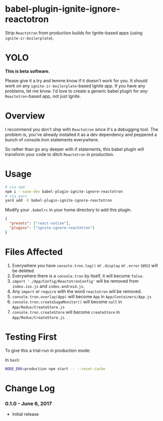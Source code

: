 # babel-plugin-ignite-ignore-reactotron

Strip `Reactotron` from production builds for Ignite-based apps (using `ignite-ir-boilerplate`).

# YOLO

**This is beta software.**

Please give it a try and lemme know if it doesn't work for you. It should work on any `ignite-ir-boilerplate`-based Ignite app.  If you have any problems, let me know.  I'd love to create a generic babel plugin for *any* `Reactotron`-based app, not just Ignite.

# Overview

I recommend you don't ship with `Reactotron` since it's a debugging tool. The problem is, you've already installed it as a dev dependency and peppered a bunch of console.tron statements everywhere.

So rather than go any deeper with if statements, this babel plugin will transform your code to ditch `Reactotron` in production.

# Usage

```sh
# via npm
npm i --save-dev babel-plugin-ignite-ignore-reactotron
# via yarn
yard add -D babel-plugin-ignite-ignore-reactotron
```

Modify your `.babelrc` in your home directory to add this plugin.

```json
{
  "presets": ["react-native"],
  "plugins": ["ignite-ignore-reactotron"]
}
```

# Files Affected

1. Everywhere you have `console.tron.log()` or `.display` or `.error` (etc) will be deleted.
1. Everywhere there is a `console.tron` by itself, it will become `false`.
1. `import './App/Config/ReactotronConfig'` will be removed from `index.ios.js` and `index.android.js`.
1. Any `import` or `require` with the word `reactotron` will be removed.
1. `console.tron.overlay(App)` will become `App` in `App/Containers/App.js`
1. `console.tron.createSagaMonitor()` will become `null` in `App/Redux/CreateStore.js`
1. `console.tron.createStore` will become `createStore` in `App/Redux/CreateStore.js`


# Testing First

To give this a trial-run in production mode:

In `bash`:
```bash
NODE_ENV=production npm start -- --reset-cache
```

# Change Log

### 0.1.0 - June 6, 2017

- Initial release
